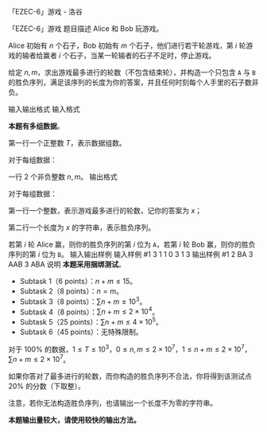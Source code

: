 



「EZEC-6」游戏 - 洛谷














「EZEC-6」游戏
题目描述
Alice 和 Bob 玩游戏。

Alice 初始有 $n$ 个石子，Bob 初始有 $m$ 个石子，他们进行若干轮游戏，第 $i$ 轮游戏的输者给赢者 $i$ 个石子，当某一轮输者的石子不足时，停止游戏。

给定 $n,m$，求出游戏最多进行的轮数（不包含结束轮），并构造一个只包含 `A` 与 `B` 的胜负序列，满足该序列的长度为你的答案，并且任何时刻每个人手里的石子数非负。


输入输出格式
输入格式

**本题有多组数据**。

第一行一个正整数 $T$，表示数据组数。

对于每组数据：

一行 $2$ 个非负整数 $n,m$。
输出格式

对于每组数据：

第一行一个整数，表示游戏最多进行的轮数，记你的答案为 $x$；

第二行一个长度为 $x$ 的字符串，表示胜负序列。

若第 $i$ 轮 Alice 赢，则你的胜负序列的第 $i$ 位为 `A`，若第 $i$ 轮 Bob 赢，则你的胜负序列的第 $i$ 位为 `B`。
输入输出样例
输入样例 #1
3
1 1
0 3
1 3
输出样例 #1
2
BA
3
AAB
3
ABA
说明
**本题采用捆绑测试**。

- Subtask 1（6 points）：$n+m\le15$。
- Subtask 2（8 points）：$n=m$。
- Subtask 3（8 points）：$\sum n+m\le10^3$。
- Subtask 4（8 points）：$\sum n+m\le2\times10^4$。
- Subtask 5（25 points）：$\sum n+m\le4\times10^5$。
- Subtask 6（45 points）：无特殊限制。

对于 $100\%$ 的数据，$1\le T\le10^3$，$0\le n,m\le2\times10^7$，$1\le n+m\le2\times10^7$，$\sum n+m\le2\times10^7$。

如果你答对了最多进行的轮数，而你构造的胜负序列不合法，你将得到该测试点 $20\%$ 的分数（下取整）。

注意，若你无法构造胜负序列，也请输出一个长度不为零的字符串。

**本题输出量较大，请使用较快的输出方法。**






